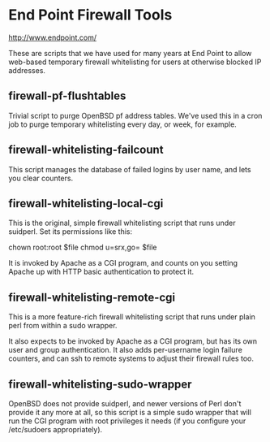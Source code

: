 # End Point Firewall Tools
http://www.endpoint.com/

These are scripts that we have used for many years at End Point to allow
web-based temporary firewall whitelisting for users at otherwise blocked
IP addresses.

## firewall-pf-flushtables

Trivial script to purge OpenBSD pf address tables. We've used this in a cron
job to purge temporary whitelisting every day, or week, for example.

## firewall-whitelisting-failcount

This script manages the database of failed logins by user name, and lets you
clear counters.

## firewall-whitelisting-local-cgi

This is the original, simple firewall whitelisting script that runs under
suidperl. Set its permissions like this:

chown root:root $file
chmod u=srx,go= $file

It is invoked by Apache as a CGI program, and counts on you setting Apache up
with HTTP basic authentication to protect it.

## firewall-whitelisting-remote-cgi

This is a more feature-rich firewall whitelisting script that runs under
plain perl from within a sudo wrapper.

It also expects to be invoked by Apache as a CGI program, but has its own
user and group authentication. It also adds per-username login failure
counters, and can ssh to remote systems to adjust their firewall rules too.

## firewall-whitelisting-sudo-wrapper

OpenBSD does not provide suidperl, and newer versions of Perl don't provide
it any more at all, so this script is a simple sudo wrapper that will
run the CGI program with root privileges it needs (if you configure your
/etc/sudoers appropriately).
